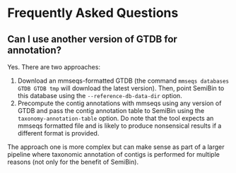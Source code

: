 # Frequently Asked Questions

## Can I use another version of GTDB for annotation?

Yes. There are two approaches:

1. Download an mmseqs-formatted GTDB (the command `mmseqs databases GTDB GTDB
   tmp` will download the latest version). Then, point SemiBin to this database
   using the `--reference-db-data-dir` option.
2. Precompute the contig annotations with mmseqs using any version of GTDB and
   pass the contig annotation table to SemiBin using the
   `taxonomy-annotation-table` option. Do note that the tool expects an mmseqs
   formatted file and is likely to produce nonsensical results if a different
   format is provided.

The approach one is more complex but can make sense as part of a larger
pipeline where taxonomic annotation of contigs is performed for multiple
reasons (not only for the benefit of SemiBin).

